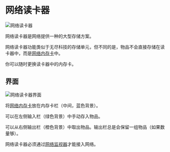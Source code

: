 # 网络读卡器

![网络读卡器](https://cdn.jsdelivr.net/gh/GuizhanCraft/Networks-Wiki/images/network-memory-shell.png ':size=50%')

网络读卡器是网络提供一种的大型存储方案。

网络读卡器功能类似于无尽科技的存储单元，但不同的是，物品不会直接存储在读卡器中，而是[网络内存卡](./Network-Memory-Card)中。

你可以随时更换读卡器中的内存卡。

## 界面

![网络读卡器界面](https://cdn.jsdelivr.net/gh/GuizhanCraft/Networks-Wiki/images/network-memory-shell-gui.png ':size=50%')

将[网络内存卡](./Network-Memory-Card)放在内存卡栏（中间，蓝色背景）。

可以在左侧输入栏（绿色背景）中手动存入物品。

可以从右侧输出栏（橙色背景）中取出物品。输出栏总是会保留一组物品（如果数量够）。

网络读卡器必须通过[网络监视器](./Network-Monitor)才能接入网络。
